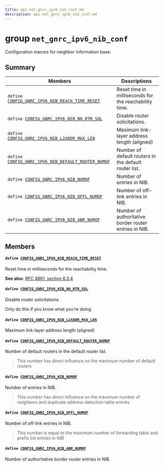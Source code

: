 ```yaml
---
title: api-net_gnrc_ipv6_nib_conf.md
description: api-net_gnrc_ipv6_nib_conf.md
---
```

# group `net_gnrc_ipv6_nib_conf` 

Configuration macros for neighbor information base.

## Summary

 Members                        | Descriptions                                
--------------------------------|---------------------------------------------
`define `[`CONFIG_GNRC_IPV6_NIB_REACH_TIME_RESET`](#group__net__gnrc__ipv6__nib__conf_1gaeb7fdd8c2655c48300788902de9dd17d)            | Reset time in milliseconds for the reachability time.
`define `[`CONFIG_GNRC_IPV6_NIB_NO_RTR_SOL`](#group__net__gnrc__ipv6__nib__conf_1ga48b726ee06f04796959dec79cd7b2096)            | Disable router solicitations.
`define `[`CONFIG_GNRC_IPV6_NIB_L2ADDR_MAX_LEN`](#group__net__gnrc__ipv6__nib__conf_1ga487be695540fa221a7fefe2876fb118d)            | Maximum link-layer address length (aligned)
`define `[`CONFIG_GNRC_IPV6_NIB_DEFAULT_ROUTER_NUMOF`](#group__net__gnrc__ipv6__nib__conf_1ga67f93b381ce2aad915fa59b99b1b6da5)            | Number of default routers in the default router list.
`define `[`CONFIG_GNRC_IPV6_NIB_NUMOF`](#group__net__gnrc__ipv6__nib__conf_1ga9dc4943e8cb6c9b2fec3fb54ed1395a8)            | Number of entries in NIB.
`define `[`CONFIG_GNRC_IPV6_NIB_OFFL_NUMOF`](#group__net__gnrc__ipv6__nib__conf_1ga49652c6625a79385c9d50568b217fd4d)            | Number of off-link entries in NIB.
`define `[`CONFIG_GNRC_IPV6_NIB_ABR_NUMOF`](#group__net__gnrc__ipv6__nib__conf_1gae3859ffcf92ff99ff3e8fba239efa55b)            | Number of authoritative border router entries in NIB.

## Members

#### `define `[`CONFIG_GNRC_IPV6_NIB_REACH_TIME_RESET`](#group__net__gnrc__ipv6__nib__conf_1gaeb7fdd8c2655c48300788902de9dd17d) 

Reset time in milliseconds for the reachability time.

**See also**: [RFC 4861, section 6.3.4](https://tools.ietf.org/html/rfc4861#section-6.3.4)

#### `define `[`CONFIG_GNRC_IPV6_NIB_NO_RTR_SOL`](#group__net__gnrc__ipv6__nib__conf_1ga48b726ee06f04796959dec79cd7b2096) 

Disable router solicitations.

Only do this if you know what you're doing

#### `define `[`CONFIG_GNRC_IPV6_NIB_L2ADDR_MAX_LEN`](#group__net__gnrc__ipv6__nib__conf_1ga487be695540fa221a7fefe2876fb118d) 

Maximum link-layer address length (aligned)

#### `define `[`CONFIG_GNRC_IPV6_NIB_DEFAULT_ROUTER_NUMOF`](#group__net__gnrc__ipv6__nib__conf_1ga67f93b381ce2aad915fa59b99b1b6da5) 

Number of default routers in the default router list.

> This number has direct influence on the maximum number of default routers

#### `define `[`CONFIG_GNRC_IPV6_NIB_NUMOF`](#group__net__gnrc__ipv6__nib__conf_1ga9dc4943e8cb6c9b2fec3fb54ed1395a8) 

Number of entries in NIB.

> This number has direct influence on the maximum number of neighbors and duplicate address detection table entries

#### `define `[`CONFIG_GNRC_IPV6_NIB_OFFL_NUMOF`](#group__net__gnrc__ipv6__nib__conf_1ga49652c6625a79385c9d50568b217fd4d) 

Number of off-link entries in NIB.

> This number is equal to the maximum number of forwarding table and prefix list entries in NIB

#### `define `[`CONFIG_GNRC_IPV6_NIB_ABR_NUMOF`](#group__net__gnrc__ipv6__nib__conf_1gae3859ffcf92ff99ff3e8fba239efa55b) 

Number of authoritative border router entries in NIB.


